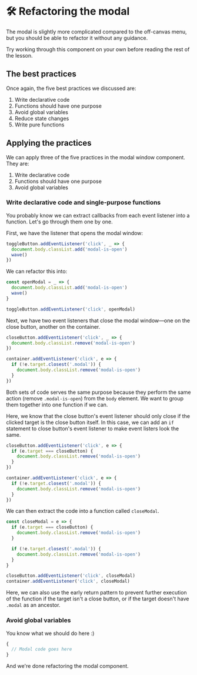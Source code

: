 # 🛠 Refactoring the modal

The modal is slightly more complicated compared to the off-canvas menu, but you should be able to refactor it without any guidance.

Try working through this component on your own before reading the rest of the lesson.

## The best practices

Once again, the five best practices we discussed are:

1. Write declarative code
2. Functions should have one purpose
3. Avoid global variables
4. Reduce state changes
5. Write pure functions

## Applying the practices

We can apply three of the five practices in the modal window component. They are:

1. Write declarative code
2. Functions should have one purpose
3. Avoid global variables

### Write declarative code and single-purpose functions

You probably know we can extract callbacks from each event listener into a function. Let's go through them one by one.

First, we have the listener that opens the modal window:

```js
toggleButton.addEventListener('click', _ => {
  document.body.classList.add('modal-is-open')
  wave()
})
```

We can refactor this into:

```js
const openModal = _ => {
  document.body.classList.add('modal-is-open')
  wave()
}

toggleButton.addEventListener('click', openModal)
```

Next, we have two event listeners that close the modal window—one on the close button, another on the container.

```js
closeButton.addEventListener('click', _ => {
  document.body.classList.remove('modal-is-open')
})

container.addEventListener('click', e => {
  if (!e.target.closest('.modal')) {
    document.body.classList.remove('modal-is-open')
  }
})
```

Both sets of code serves the same purpose because they perform the same action (remove `.modal-is-open`) from the `body` element. We want to group them together into one function if we can.

Here, we know that the close button's event listener should only close if the clicked target is the close button itself. In this case, we can add an `if` statement to close button's event listener to make event listers look the same.

```js
closeButton.addEventListener('click', e => {
  if (e.target === closeButton) {
    document.body.classList.remove('modal-is-open')
  }
})

container.addEventListener('click', e => {
  if (!e.target.closest('.modal')) {
    document.body.classList.remove('modal-is-open')
  }
})
```

We can then extract the code into a function called `closeModal`.

```js
const closeModal = e => {
  if (e.target === closeButton) {
    document.body.classList.remove('modal-is-open')
  }

  if (!e.target.closest('.modal')) {
    document.body.classList.remove('modal-is-open')
  }
}

closeButton.addEventListener('click', closeModal)
container.addEventListener('click', closeModal)
```

Here, we can also use the early return pattern to prevent further execution of the function if the target isn't a close button, or if the target doesn't have `.modal` as an ancestor.

### Avoid global variables

You know what we should do here :)

```js
{
  // Modal code goes here
}
```

And we're done refactoring the modal component.